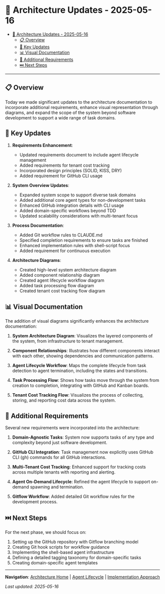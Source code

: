 # 🔄 Architecture Updates - 2025-05-16

<!-- 📑 TABLE OF CONTENTS -->
- [🔄 Architecture Updates - 2025-05-16](#-architecture-updates---2025-05-16)
  - [📋 Overview](#-overview)
  - [🔑 Key Updates](#-key-updates)
  - [📊 Visual Documentation](#-visual-documentation)
  - [📝 Additional Requirements](#-additional-requirements)
  - [⏭️ Next Steps](#️-next-steps)

---

## 📋 Overview

Today we made significant updates to the architecture documentation to incorporate additional requirements, enhance visual representation through diagrams, and expand the scope of the system beyond software development to support a wide range of task domains.

## 🔑 Key Updates

1. **Requirements Enhancement**:
   - Updated requirements document to include agent lifecycle management
   - Added requirements for tenant cost tracking
   - Incorporated design principles (SOLID, KISS, DRY)
   - Added requirement for GitHub CLI usage

2. **System Overview Updates**:
   - Expanded system scope to support diverse task domains
   - Added additional core agent types for non-development tasks
   - Enhanced GitHub integration details with CLI usage
   - Added domain-specific workflows beyond TDD
   - Updated scalability considerations with multi-tenant focus

3. **Process Documentation**:
   - Added Git workflow rules to CLAUDE.md
   - Specified completion requirements to ensure tasks are finished
   - Enhanced implementation rules with shell-script focus
   - Added requirement for continuous execution

4. **Architecture Diagrams**:
   - Created high-level system architecture diagram
   - Added component relationship diagram
   - Created agent lifecycle workflow diagram
   - Added task processing flow diagram
   - Created tenant cost tracking flow diagram

## 📊 Visual Documentation

The addition of visual diagrams significantly enhances the architecture documentation:

1. **System Architecture Diagram**: Visualizes the layered components of the system, from infrastructure to tenant management.

2. **Component Relationships**: Illustrates how different components interact with each other, showing dependencies and communication patterns.

3. **Agent Lifecycle Workflow**: Maps the complete lifecycle from task detection to agent termination, including the states and transitions.

4. **Task Processing Flow**: Shows how tasks move through the system from creation to completion, integrating with GitHub and Kanban boards.

5. **Tenant Cost Tracking Flow**: Visualizes the process of collecting, storing, and reporting cost data across the system.

## 📝 Additional Requirements

Several new requirements were incorporated into the architecture:

1. **Domain-Agnostic Tasks**: System now supports tasks of any type and complexity beyond just software development.

2. **GitHub CLI Integration**: Task management now explicitly uses GitHub CLI (gh) commands for all GitHub interactions.

3. **Multi-Tenant Cost Tracking**: Enhanced support for tracking costs across multiple tenants with reporting and alerting.

4. **Agent On-Demand Lifecycle**: Refined the agent lifecycle to support on-demand spawning and termination.

5. **Gitflow Workflow**: Added detailed Git workflow rules for the development process.

## ⏭️ Next Steps

For the next phase, we should focus on:

1. Setting up the GitHub repository with Gitflow branching model
2. Creating Git hook scripts for workflow guidance
3. Implementing the shell-based agent infrastructure
4. Defining a detailed tagging taxonomy for domain-specific tasks
5. Creating domain-specific agent templates

---

<!-- 🧭 NAVIGATION -->
**Navigation**: [Architecture Home](../../architecture/README.md) | [Agent Lifecycle](./agent-lifecycle.md) | [Implementation Approach](./implementation-approach.md)

*Last updated: 2025-05-16*